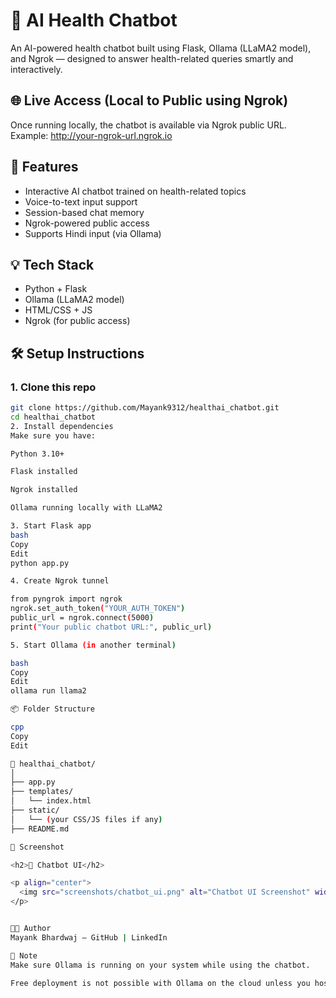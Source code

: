 # 🤖 AI Health Chatbot

An AI-powered health chatbot built using Flask, Ollama (LLaMA2 model), and Ngrok — designed to answer health-related queries smartly and interactively.

## 🌐 Live Access (Local to Public using Ngrok)

Once running locally, the chatbot is available via Ngrok public URL. Example:
http://your-ngrok-url.ngrok.io

## 🚀 Features

- Interactive AI chatbot trained on health-related topics
- Voice-to-text input support
- Session-based chat memory
- Ngrok-powered public access
- Supports Hindi input (via Ollama)

## 💡 Tech Stack

- Python + Flask
- Ollama (LLaMA2 model)
- HTML/CSS + JS
- Ngrok (for public access)

## 🛠️ Setup Instructions

### 1. Clone this repo

```bash
git clone https://github.com/Mayank9312/healthai_chatbot.git
cd healthai_chatbot
2. Install dependencies
Make sure you have:

Python 3.10+

Flask installed

Ngrok installed

Ollama running locally with LLaMA2

3. Start Flask app
bash
Copy
Edit
python app.py

4. Create Ngrok tunnel

from pyngrok import ngrok
ngrok.set_auth_token("YOUR_AUTH_TOKEN")
public_url = ngrok.connect(5000)
print("Your public chatbot URL:", public_url)

5. Start Ollama (in another terminal)

bash
Copy
Edit
ollama run llama2

📦 Folder Structure

cpp
Copy
Edit

📁 healthai_chatbot/
│
├── app.py
├── templates/
│   └── index.html
├── static/
│   └── (your CSS/JS files if any)
├── README.md

📸 Screenshot

<h2>💬 Chatbot UI</h2>

<p align="center">
  <img src="screenshots/chatbot_ui.png" alt="Chatbot UI Screenshot" width="600"/>
</p>


👨‍💻 Author
Mayank Bhardwaj – GitHub | LinkedIn

📌 Note
Make sure Ollama is running on your system while using the chatbot.

Free deployment is not possible with Ollama on the cloud unless you host it on your own server (VPS).


